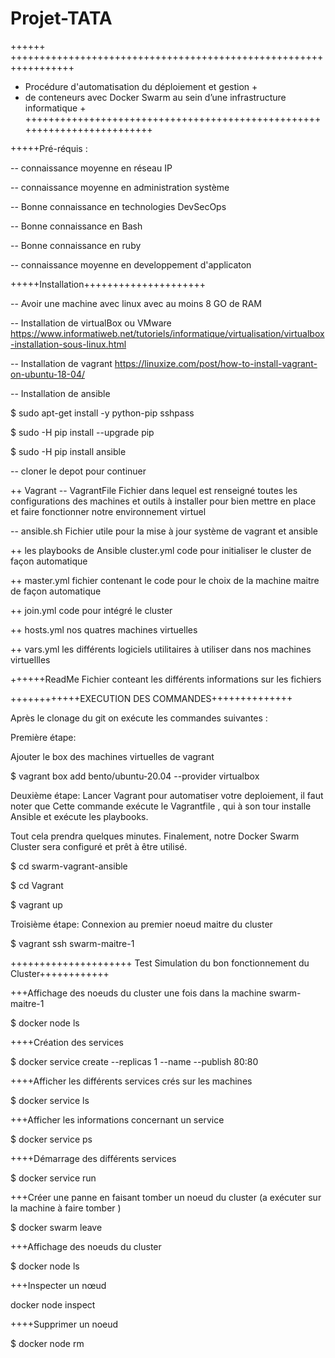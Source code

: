 # Projet-TATA


++++++ +++++++++++++++++++++++++++++++++++++++++++++++++++++++++++++++++
+	Procédure d'automatisation du déploiement et gestion                         +
+	de conteneurs avec Docker Swarm au sein d’une infrastructure informatique    +
+++++++++++++++++++++++++++++++++++++++++++++++++++++++++++++++++++++++++


+++++Pré-réquis : 

-- connaissance moyenne en réseau IP

-- connaissance moyenne en administration système

-- Bonne connaissance en technologies DevSecOps

-- Bonne connaissance en Bash 

-- Bonne connaissance en ruby

-- connaissance moyenne en developpement d'applicaton


+++++Installation+++++++++++++++++++++

-- Avoir une machine avec linux avec au moins 8 GO de RAM

-- Installation de virtualBox ou VMware 
https://www.informatiweb.net/tutoriels/informatique/virtualisation/virtualbox-installation-sous-linux.html

-- Installation de vagrant
https://linuxize.com/post/how-to-install-vagrant-on-ubuntu-18-04/

-- Installation de ansible

$ sudo apt-get install -y python-pip sshpass

$ sudo -H pip install --upgrade pip

$ sudo -H pip install ansible

-- cloner le depot pour continuer 

++ Vagrant 
 -- VagrantFile 
Fichier dans lequel est renseigné toutes les configurations des machines et outils à installer 
pour bien mettre en place et faire fonctionner notre environnement virtuel

-- ansible.sh 
Fichier utile pour la mise à jour système de vagrant et ansible 


++ les playbooks de Ansible 
cluster.yml code pour initialiser le cluster de façon automatique 

++ master.yml fichier contenant le code pour le choix de la machine maitre de façon automatique

++ join.yml code pour intégré le cluster 

++ hosts.yml nos quatres machines virtuelles 

++ vars.yml les différents logiciels utilitaires à utiliser dans nos machines virtuellles 

++++++ReadMe
Fichier conteant les différents informations sur les fichiers
 

++++++++++++EXECUTION DES COMMANDES++++++++++++++

Après le clonage du git on exécute les commandes suivantes :

Première étape:

 Ajouter le box des machines virtuelles de vagrant 
 
 
$ vagrant box add bento/ubuntu-20.04 --provider virtualbox



Deuxième étape: 
Lancer Vagrant pour automatiser votre deploiement, il faut noter que Cette 
commande exécute le Vagrantfile , qui à son tour  installe Ansible et exécute les playbooks.

Tout cela prendra quelques minutes. Finalement, notre Docker Swarm Cluster sera configuré et prêt à être utilisé. 


$ cd swarm-vagrant-ansible

$ cd Vagrant

$ vagrant up

Troisième étape:
Connexion au premier noeud maitre du cluster


$ vagrant ssh swarm-maitre-1



+++++++++++++++++++++ Test Simulation du bon fonctionnement du Cluster++++++++++++


+++Affichage des noeuds du cluster une fois dans la machine swarm-maitre-1

$ docker node ls

++++Création des services 

$ docker service create --replicas 1 --name  <NOM SERVICE>  --publish 80:80 


++++Afficher les différents services crés sur les machines 

$ docker service ls 

+++Afficher les informations concernant un service

$ docker service ps  <NOM SERVICE>
 
++++Démarrage des différents services 

$ docker service run
 
+++Créer une panne en faisant tomber un noeud du cluster (a exécuter sur la machine à faire tomber )
 
 $ docker swarm leave
 
 +++Affichage des noeuds du cluster 
 
$ docker node ls

 +++Inspecter un nœud
 
docker node inspect <NOM NOEUD> 
 
 ++++Supprimer un noeud 
 
 $ docker node rm 
